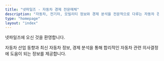 ```yaml
---
title: "넷파일즈 - 자동차 경제 전문매체"
description: "자동차, 전기차, 모빌리티 정보와 경제 분석을 전문적으로 다루는 자동차 경제 전문매체입니다."
type: "homepage"
layout: "index"
---
```


넷파일즈에 오신 것을 환영합니다.

자동차 산업 동향과 최신 자동차 정보, 경제 분석을 통해 합리적인 자동차 관련 의사결정에 도움이 되는 정보를 제공합니다.
